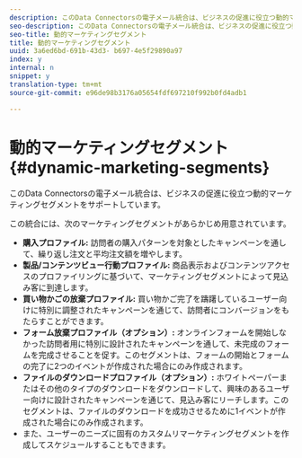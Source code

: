 ```yaml
---
description: このData Connectorsの電子メール統合は、ビジネスの促進に役立つ動的マーケティングセグメントをサポートしています。
seo-description: このData Connectorsの電子メール統合は、ビジネスの促進に役立つ動的マーケティングセグメントをサポートしています。
seo-title: 動的マーケティングセグメント
title: 動的マーケティングセグメント
uuid: 3a6ed6bd-691b-43d3- b697-4e5f29890a97
index: y
internal: n
snippet: y
translation-type: tm+mt
source-git-commit: e96de98b3176a05654fdf697210f992b0fd4adb1

---
```



# 動的マーケティングセグメント{#dynamic-marketing-segments}

このData Connectorsの電子メール統合は、ビジネスの促進に役立つ動的マーケティングセグメントをサポートしています。

この統合には、次のマーケティングセグメントがあらかじめ用意されています。

* **購入プロファイル:** 訪問者の購入パターンを対象としたキャンペーンを通して、繰り返し注文と平均注文額を増やします。
* **製品/コンテンツビュー行動プロファイル:** 商品表示およびコンテンツアクセスのプロファイリングに基づいて、マーケティングセグメントによって見込み客に到達します。
* **買い物かごの放棄プロファイル:** 買い物かご完了を躊躇しているユーザー向けに特別に調整されたキャンペーンを通じて、訪問者にコンバージョンをもたらすことができます。
* **フォーム放棄プロファイル（オプション）:** オンラインフォームを開始しなかった訪問者用に特別に設計されたキャンペーンを通して、未完成のフォームを完成させることを促す。このセグメントは、フォームの開始とフォームの完了に2つのイベントが作成された場合にのみ作成されます。
* **ファイルのダウンロードプロファイル（オプション）:** ホワイトペーパーまたはその他のタイプのダウンロードをダウンロードして、興味のあるユーザー向けに設計されたキャンペーンを通じて、見込み客にリーチします。このセグメントは、ファイルのダウンロードを成功させるために1イベントが作成された場合にのみ作成されます。
* また、ユーザーのニーズに固有のカスタムリマーケティングセグメントを作成してスケジュールすることもできます。

